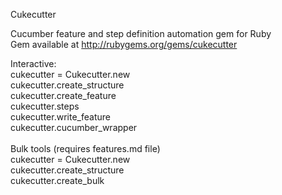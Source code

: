 Cukecutter<br>

Cucumber feature and step definition automation gem for Ruby<br>
Gem available at http://rubygems.org/gems/cukecutter<br>

Interactive:<br>
cukecutter = Cukecutter.new<br>
cukecutter.create_structure<br>
cukecutter.create_feature<br>
cukecutter.steps<br>
cukecutter.write_feature<br>
cukecutter.cucumber_wrapper<br>
<br>
Bulk tools (requires features.md file)<br>
cukecutter = Cukecutter.new<br>
cukecutter.create_structure<br>
cukecutter.create_bulk<br>
